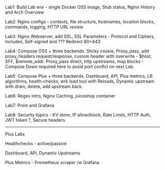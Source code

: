 
Lab1: Build Lab env - single Docker OSS image, Stub status, Nginx History and Arch Overview

Lab2:  Nginx configs - contexts, file structure,  hostnames, location blocks, commands, logging, HTTP URL review

Lab3: Nginx Webserver, add SSL, SSL Parameters - Protocol and Ciphers, Includes, Self-signed and ???
Redirect 80>443

Lab4: Compose OSS + three backends.  Sticky cookie, Proxy_pass, add proxy_headers request/response, custom header with overwrite - $host, XFF, $remote_addr.  Proxy_pass direct, http upstreams,  map blocks - Compose Down required here to avoid port conflct on next Lab.

Lab5: Compose Plus + three backends. Dashboard, API, Plus metrics, LB algorithms, health-checks, wrk load tool with Reloads, Dynamic upstream with drain, delete, add upstream back.

Lab6: Regex intro, Nginx Caching, juiceshop container

Lab7: Prom and Grafana

Lab8: Security topics - KV store, IP allow/block, Rate Limits,  HTTP Auth, JWT token ?, Secure headers

*****

Plus Labs

Healthchecks - active/passive

Dashboard, API, Dynamic Upstreams

Plus Metrics - Prometheus scraper /w Grafana
